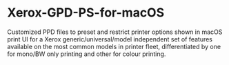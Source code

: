# Xerox-GPD-PS-for-macOS
Customized PPD files to preset and restrict printer options shown in macOS print UI for a Xerox generic/universal/model independent set of features available on the most common models in printer fleet, differentiated by one for mono/BW only printing and other for colour printing.
